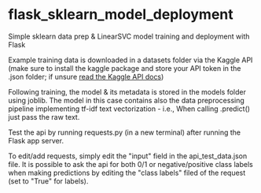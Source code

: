 # flask_sklearn_model_deployment
Simple sklearn data prep & LinearSVC model training and deployment with Flask

Example training data is downloaded in a datasets folder via the Kaggle API (make sure to install the kaggle package and store your API token in the .json folder; if unsure [read the Kaggle API docs](https://www.kaggle.com/docs/api#getting-started-installation-&-authentication))

Following training, the model & its metadata is stored in the models folder using joblib.
The model in this case contains also the data preprocessing pipeline implementing tf-idf text vectorization - i.e., When calling .predict() just pass the raw text.

Test the api by running requests.py (in a new terminal) after running the Flask app server.

To edit/add requests, simply edit the "input" field in the api_test_data.json file.
It is possible to ask the api for both 0/1 or negative/positive class labels when making predictions by editing the "class labels" filed of the request (set to "True" for labels).  
